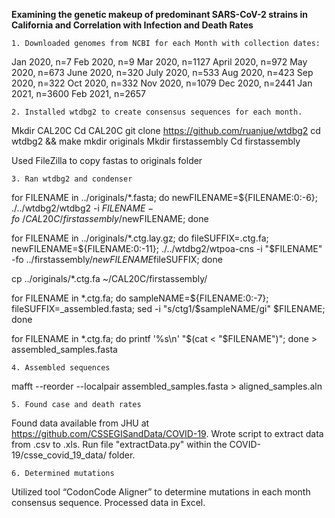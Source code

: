 
**Examining the genetic makeup of predominant SARS-CoV-2 strains in California and Correlation with Infection and Death Rates**

	1. Downloaded genomes from NCBI for each Month with collection dates:
Jan 2020, n=7
Feb 2020, n=9
Mar 2020, n=1127
April 2020, n=972
May 2020, n=673
June 2020, n=320
July 2020, n=533
Aug 2020, n=423
Sep 2020, n=322
Oct 2020, n=332
Nov 2020, n=1079
Dec 2020, n=2441
Jan 2021, n=3600
Feb 2021, n=2657

	2. Installed wtdbg2 to create consensus sequences for each month.
Mkdir CAL20C
Cd CAL20C
git clone https://github.com/ruanjue/wtdbg2
cd wtdbg2 && make
mkdir originals
Mkdir firstassembly
Cd firstassembly

Used FileZilla to copy fastas to originals folder

	3. Ran wtdbg2 and condenser
for FILENAME in ../originals/*.fasta; do newFILENAME=${FILENAME:0:-6}; ./../wtdbg2/wtdbg2 -i $FILENAME -fo ~/CAL20C/firstassembly/$newFILENAME; done

for FILENAME in ../originals/*.ctg.lay.gz; do fileSUFFIX=.ctg.fa; newFILENAME=${FILENAME:0:-11}; ./../wtdbg2/wtpoa-cns -i "$FILENAME" -fo ../firstassembly/$newFILENAME$fileSUFFIX; done

cp ../originals/*.ctg.fa ~/CAL20C/firstassembly/

for FILENAME in *.ctg.fa; do sampleNAME=${FILENAME:0:-7}; fileSUFFIX=_assembled.fasta; sed -i "s/ctg1/$sampleNAME/gi" $FILENAME; done

for FILENAME in *.ctg.fa; do printf '%s\n' "$(cat < "$FILENAME")"; done > assembled_samples.fasta

	4. Assembled sequences
mafft --reorder --localpair assembled_samples.fasta > aligned_samples.aln

	5. Found case and death rates

Found data available from JHU at https://github.com/CSSEGISandData/COVID-19. Wrote script to extract data from .csv to .xls. Run file "extractData.py" within the COVID-19/csse_covid_19_data/ folder.

	6. Determined mutations

Utilized tool “CodonCode Aligner” to determine mutations in each month consensus sequence. Processed data in Excel.
